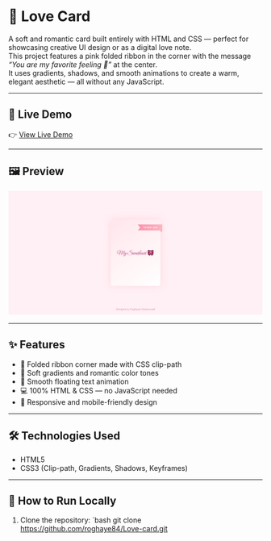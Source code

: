 # 💌 Love Card

A soft and romantic card built entirely with HTML and CSS — perfect for showcasing creative UI design or as a digital love note.  
This project features a pink folded ribbon in the corner with the message *“You are my favorite feeling 💖”* at the center.  
It uses gradients, shadows, and smooth animations to create a warm, elegant aesthetic — all without any JavaScript.

---

## 🌟 Live Demo
👉 [View Live Demo](https://roghaye84.github.io/Love-card/)

---

## 🖼️ Preview
![Love Card Preview](https://raw.githubusercontent.com/roghaye84/Love-card/main/assests/love%20card%20.jpeg)

---

## ✨ Features
- 🎀 Folded ribbon corner made with CSS clip-path
- 🌸 Soft gradients and romantic color tones
- 💫 Smooth floating text animation
- 💻 100% HTML & CSS — no JavaScript needed
- 📱 Responsive and mobile-friendly design

---

## 🛠️ Technologies Used
- HTML5  
- CSS3 (Clip-path, Gradients, Shadows, Keyframes)

---

## 🚀 How to Run Locally

1. Clone the repository:
   `bash
   git clone https://github.com/roghaye84/Love-card.git
